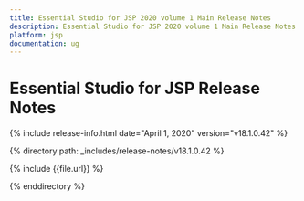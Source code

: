 ```yaml
---
title: Essential Studio for JSP 2020 volume 1 Main Release Notes  
description: Essential Studio for JSP 2020 volume 1 Main Release Notes  
platform: jsp
documentation: ug
---
```


# Essential Studio for JSP  Release Notes  

{% include release-info.html date="April 1, 2020"  version="v18.1.0.42" %} 


{% directory path: _includes/release-notes/v18.1.0.42 %}

{% include {{file.url}} %}

{% enddirectory %}